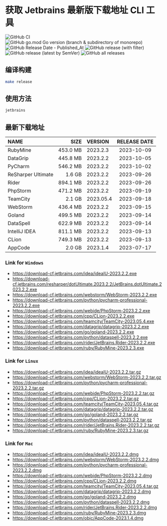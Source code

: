 # 获取 Jetbrains 最新版下载地址 CLI 工具

![GitHub CI](https://github.com/designinlife/jetbrains/actions/workflows/ci.yml/badge.svg)
![GitHub go.mod Go version (branch & subdirectory of monorepo)](https://img.shields.io/github/go-mod/go-version/designinlife/jetbrains/master)
![GitHub Release Date - Published_At](https://img.shields.io/github/release-date/designinlife/jetbrains)
![GitHub release (with filter)](https://img.shields.io/github/v/release/designinlife/jetbrains)
![GitHub release (latest by SemVer)](https://img.shields.io/github/downloads/designinlife/jetbrains/v1.1.7/total)
![GitHub all releases](https://img.shields.io/github/downloads/designinlife/jetbrains/total)

## 编译构建

```bash
make release
```

## 使用方法

```bash
jetbrains
```

## 最新下载地址

| NAME | SIZE | VERSION | RELEASE DATE |
| :-- | --: | :-- | :--: |
| RubyMine | 453.0 MB | 2023.2.3 | 2023-10-09 |
| DataGrip | 445.8 MB | 2023.2.2 | 2023-10-05 |
| PyCharm | 546.2 MB | 2023.2.2 | 2023-10-02 |
| ReSharper Ultimate | 1.6 GB | 2023.2.2 | 2023-09-26 |
| Rider | 894.1 MB | 2023.2.2 | 2023-09-26 |
| PhpStorm | 471.2 MB | 2023.2.2 | 2023-09-19 |
| TeamCity | 2.1 GB | 2023.05.4 | 2023-09-18 |
| WebStorm | 436.4 MB | 2023.2.2 | 2023-09-15 |
| Goland | 499.5 MB | 2023.2.2 | 2023-09-14 |
| DataSpell | 622.9 MB | 2023.2.2 | 2023-09-14 |
| IntelliJ IDEA | 811.1 MB | 2023.2.2 | 2023-09-13 |
| CLion | 749.3 MB | 2023.2.2 | 2023-09-13 |
| AppCode | 2.0 GB | 2023.1.4 | 2023-07-17 |

### Link for `Windows`

* <https://download-cf.jetbrains.com/idea/ideaIU-2023.2.2.exe>
* <https://download-cf.jetbrains.com/resharper/dotUltimate.2023.2.2/JetBrains.dotUltimate.2023.2.2.exe>
* <https://download-cf.jetbrains.com/webstorm/WebStorm-2023.2.2.exe>
* <https://download-cf.jetbrains.com/python/pycharm-professional-2023.2.2.exe>
* <https://download-cf.jetbrains.com/webide/PhpStorm-2023.2.2.exe>
* <https://download-cf.jetbrains.com/cpp/CLion-2023.2.2.exe>
* <https://download-cf.jetbrains.com/teamcity/TeamCity-2023.05.4.exe>
* <https://download-cf.jetbrains.com/datagrip/datagrip-2023.2.2.exe>
* <https://download-cf.jetbrains.com/go/goland-2023.2.2.exe>
* <https://download-cf.jetbrains.com/python/dataspell-2023.2.2.exe>
* <https://download-cf.jetbrains.com/rider/JetBrains.Rider-2023.2.2.exe>
* <https://download-cf.jetbrains.com/ruby/RubyMine-2023.2.3.exe>

### Link for `Linux`

* <https://download-cf.jetbrains.com/idea/ideaIU-2023.2.2.tar.gz>
* <https://download-cf.jetbrains.com/webstorm/WebStorm-2023.2.2.tar.gz>
* <https://download-cf.jetbrains.com/python/pycharm-professional-2023.2.2.tar.gz>
* <https://download-cf.jetbrains.com/webide/PhpStorm-2023.2.2.tar.gz>
* <https://download-cf.jetbrains.com/cpp/CLion-2023.2.2.tar.gz>
* <https://download-cf.jetbrains.com/teamcity/TeamCity-2023.05.4.tar.gz>
* <https://download-cf.jetbrains.com/datagrip/datagrip-2023.2.2.tar.gz>
* <https://download-cf.jetbrains.com/go/goland-2023.2.2.tar.gz>
* <https://download-cf.jetbrains.com/python/dataspell-2023.2.2.tar.gz>
* <https://download-cf.jetbrains.com/rider/JetBrains.Rider-2023.2.2.tar.gz>
* <https://download-cf.jetbrains.com/ruby/RubyMine-2023.2.3.tar.gz>

### Link for `Mac`

* <https://download-cf.jetbrains.com/idea/ideaIU-2023.2.2.dmg>
* <https://download-cf.jetbrains.com/webstorm/WebStorm-2023.2.2.dmg>
* <https://download-cf.jetbrains.com/python/pycharm-professional-2023.2.2.dmg>
* <https://download-cf.jetbrains.com/webide/PhpStorm-2023.2.2.dmg>
* <https://download-cf.jetbrains.com/cpp/CLion-2023.2.2.dmg>
* <https://download-cf.jetbrains.com/teamcity/TeamCity-2023.05.4.tar.gz>
* <https://download-cf.jetbrains.com/datagrip/datagrip-2023.2.2.dmg>
* <https://download-cf.jetbrains.com/go/goland-2023.2.2.dmg>
* <https://download-cf.jetbrains.com/python/dataspell-2023.2.2.dmg>
* <https://download-cf.jetbrains.com/rider/JetBrains.Rider-2023.2.2.dmg>
* <https://download-cf.jetbrains.com/ruby/RubyMine-2023.2.3.dmg>
* <https://download-cf.jetbrains.com/objc/AppCode-2023.1.4.dmg>
